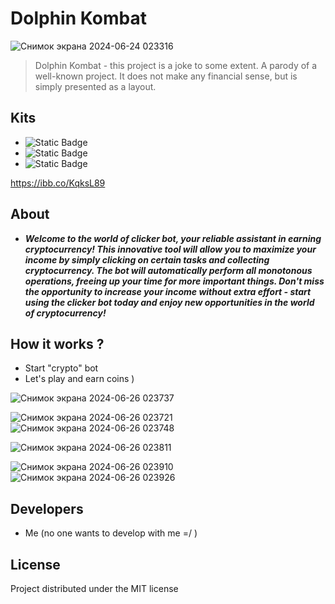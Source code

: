 # Dolphin Kombat

![Снимок экрана 2024-06-24 023316](https://github.com/itbert/dolphin_kombat/assets/152323534/dd937319-b458-4a38-a8e9-b3046b9aaff3)

> Dolphin Kombat - this project is a joke to some extent. A parody of a well-known project. It does not make any financial sense, but is simply presented as a layout.

## Kits
- ![Static Badge](https://img.shields.io/badge/engine-python,%20solidity-green)
- ![Static Badge](https://img.shields.io/badge/libs-aiogram%203.x,%20flet-blue)
- ![Static Badge](https://img.shields.io/badge/license-MIT-white)

https://ibb.co/KqksL89
## About 
- ***Welcome to the world of clicker bot, your reliable assistant in earning cryptocurrency! This innovative tool will allow you to maximize your income by simply clicking on certain tasks and collecting cryptocurrency. The bot will automatically perform all monotonous operations, freeing up your time for more important things. Don't miss the opportunity to increase your income without extra effort - start using the clicker bot today and enjoy new opportunities in the world of cryptocurrency!***

## How it works ?
- Start "crypto" bot
- Let's play and earn coins )
  
![Снимок экрана 2024-06-26 023737](https://github.com/itbert/dolphin_kombat/assets/152323534/a5d18096-8a84-4ead-8114-187b86d1516e)

![Снимок экрана 2024-06-26 023721](https://github.com/itbert/dolphin_kombat/assets/152323534/5f67c851-c99a-4054-98d8-1b45d48fecc4)
![Снимок экрана 2024-06-26 023748](https://github.com/itbert/dolphin_kombat/assets/152323534/163bfa87-4a9b-487e-a1cc-938a94d827ca)

![Снимок экрана 2024-06-26 023811](https://github.com/itbert/dolphin_kombat/assets/152323534/ce01bc2f-37ef-4e9a-9df0-d00f47c7417b)

![Снимок экрана 2024-06-26 023910](https://github.com/itbert/dolphin_kombat/assets/152323534/f9c33069-4960-41ff-a917-6c7a299d3daa) ![Снимок экрана 2024-06-26 023926](https://github.com/itbert/dolphin_kombat/assets/152323534/d989511b-8ad2-47e2-abdf-39bd8104ea09)

 ## Developers
 - Me (no one wants to develop with me =/ ) 

## License
Project distributed under the MIT license 
